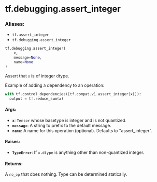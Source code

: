 <div itemscope itemtype="http://developers.google.com/ReferenceObject">
<meta itemprop="name" content="tf.debugging.assert_integer" />
<meta itemprop="path" content="Stable" />
</div>

# tf.debugging.assert_integer

### Aliases:

* `tf.assert_integer`
* `tf.debugging.assert_integer`

``` python
tf.debugging.assert_integer(
    x,
    message=None,
    name=None
)
```

Assert that `x` is of integer dtype.

Example of adding a dependency to an operation:

```python
with tf.control_dependencies([tf.compat.v1.assert_integer(x)]):
  output = tf.reduce_sum(x)
```

#### Args:

* <b>`x`</b>: `Tensor` whose basetype is integer and is not quantized.
* <b>`message`</b>: A string to prefix to the default message.
* <b>`name`</b>: A name for this operation (optional).  Defaults to "assert_integer".


#### Raises:

* <b>`TypeError`</b>:  If `x.dtype` is anything other than non-quantized integer.


#### Returns:

A `no_op` that does nothing.  Type can be determined statically.